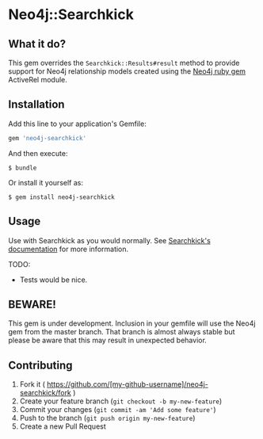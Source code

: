 # Neo4j::Searchkick

## What it do?

This gem overrides the `Searchkick::Results#result` method to provide support for Neo4j relationship models created using the 
[Neo4j ruby gem](https://github.com/neo4jrb/neo4j) ActiveRel module.

## Installation

Add this line to your application's Gemfile:

```ruby
gem 'neo4j-searchkick'
```

And then execute:

    $ bundle

Or install it yourself as:

    $ gem install neo4j-searchkick

## Usage

Use with Searchkick as you would normally. See [Searchkick's documentation](https://github.com/ankane/searchkick) for more information.

TODO:

* Tests would be nice.

## BEWARE!

This gem is under development. Inclusion in your gemfile will use the Neo4j gem from the master branch. That branch is almost always stable but please be aware that this may result in unexpected behavior.

## Contributing

1. Fork it ( https://github.com/[my-github-username]/neo4j-searchkick/fork )
2. Create your feature branch (`git checkout -b my-new-feature`)
3. Commit your changes (`git commit -am 'Add some feature'`)
4. Push to the branch (`git push origin my-new-feature`)
5. Create a new Pull Request

